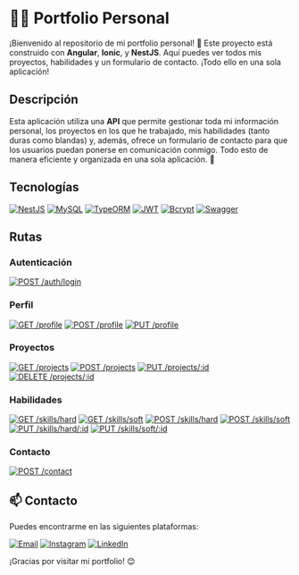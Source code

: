 # 👨‍💻 Portfolio Personal

¡Bienvenido al repositorio de mi portfolio personal! 👋 Este proyecto está construido con **Angular**, **Ionic**, y **NestJS**. Aquí puedes ver todos mis proyectos, habilidades y un formulario de contacto. ¡Todo ello en una sola aplicación!

## Descripción

Esta aplicación utiliza una **API** que permite gestionar toda mi información personal, los proyectos en los que he trabajado, mis habilidades (tanto duras como blandas) y, además, ofrece un formulario de contacto para que los usuarios puedan ponerse en comunicación conmigo. Todo esto de manera eficiente y organizada en una sola aplicación. 🚀

## Tecnologías

[![NestJS](https://img.shields.io/badge/NestJS-%23E0234E.svg?&style=flat&logo=nestjs&logoColor=white)](https://nestjs.com)
[![MySQL](https://img.shields.io/badge/MySQL-4479A1.svg?&style=flat&logo=mysql&logoColor=white)](https://www.mysql.com)
[![TypeORM](https://img.shields.io/badge/TypeORM-%23E0234E.svg?&style=flat&logo=typeorm&logoColor=white)](https://typeorm.io)
[![JWT](https://img.shields.io/badge/JWT-%23E4A159.svg?&style=flat&logo=JSON-web-tokens&logoColor=white)](https://jwt.io)
[![Bcrypt](https://img.shields.io/badge/Bcrypt-%23D04E7F.svg?&style=flat&logo=python&logoColor=white)](https://www.npmjs.com/package/bcrypt)
[![Swagger](https://img.shields.io/badge/Swagger-%237D828B.svg?&style=flat&logo=swagger&logoColor=white)](https://swagger.io)

## Rutas

### Autenticación

[![POST /auth/login](https://img.shields.io/badge/POST%20%2Fauth%2Flogin-%23E4A159.svg?&style=flat&logo=JSON-web-tokens&logoColor=white)](https://jwt.io)

### Perfil

[![GET /profile](https://img.shields.io/badge/GET%20%2Fprofile-%23E0234E.svg?&style=flat&logo=nestjs&logoColor=white)](#)
[![POST /profile](https://img.shields.io/badge/POST%20%2Fprofile-%23FFD700.svg?&style=flat&logo=nestjs&logoColor=white)](#)
[![PUT /profile](https://img.shields.io/badge/PUT%20%2Fprofile-%2332CD32.svg?&style=flat&logo=nestjs&logoColor=white)](#)

### Proyectos

[![GET /projects](https://img.shields.io/badge/GET%20%2Fprojects-%23E0234E.svg?&style=flat&logo=nestjs&logoColor=white)](#)
[![POST /projects](https://img.shields.io/badge/POST%20%2Fprojects-%23FFD700.svg?&style=flat&logo=nestjs&logoColor=white)](#)
[![PUT /projects/:id](https://img.shields.io/badge/PUT%20%2Fprojects%2F%3Aid-%2332CD32.svg?&style=flat&logo=nestjs&logoColor=white)](#)
[![DELETE /projects/:id](https://img.shields.io/badge/DELETE%20%2Fprojects%2F%3Aid-%23FF6347.svg?&style=flat&logo=nestjs&logoColor=white)](#)

### Habilidades

[![GET /skills/hard](https://img.shields.io/badge/GET%20%2Fskills%2Fhard-%23E0234E.svg?&style=flat&logo=nestjs&logoColor=white)](#)
[![GET /skills/soft](https://img.shields.io/badge/GET%20%2Fskills%2Fsoft-%23E0234E.svg?&style=flat&logo=nestjs&logoColor=white)](#)
[![POST /skills/hard](https://img.shields.io/badge/POST%20%2Fskills%2Fhard-%23FFD700.svg?&style=flat&logo=nestjs&logoColor=white)](#)
[![POST /skills/soft](https://img.shields.io/badge/POST%20%2Fskills%2Fsoft-%23FFD700.svg?&style=flat&logo=nestjs&logoColor=white)](#)
[![PUT /skills/hard/:id](https://img.shields.io/badge/PUT%20%2Fskills%2Fhard%2F%3Aid-%2332CD32.svg?&style=flat&logo=nestjs&logoColor=white)](#)
[![PUT /skills/soft/:id](https://img.shields.io/badge/PUT%20%2Fskills%2Fsoft%2F%3Aid-%2332CD32.svg?&style=flat&logo=nestjs&logoColor=white)](#)

### Contacto

[![POST /contact](https://img.shields.io/badge/POST%20%2Fcontact-%23FFD700.svg?&style=flat&logo=python&logoColor=white)](#)

## 📫 Contacto

Puedes encontrarme en las siguientes plataformas:

[![Email](https://img.shields.io/badge/Email-FFCA28?style=for-the-badge&logo=gmail&logoColor=white)](mailto:contacto@matiasgaleano.com.ar)
[![Instagram](https://img.shields.io/badge/Instagram-E4405F?style=for-the-badge&logo=instagram&logoColor=white)](https://www.instagram.com/matigaleano.dev)
[![LinkedIn](https://img.shields.io/badge/LinkedIn-0077B5?style=for-the-badge&logo=linkedin&logoColor=white)](https://www.linkedin.com/in/matigaleanodev)

¡Gracias por visitar mi portfolio! 😊
